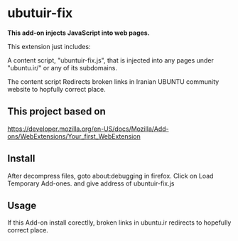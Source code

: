 # ubutuir-fix

**This add-on injects JavaScript into web pages.**

This extension just includes:

A content script, "ubuntuir-fix.js", that is injected into any pages
under "ubuntu.ir/" or any of its subdomains.

The content script Redirects broken links in Iranian UBUNTU community website
to hopfully correct place.

## This project based on 

https://developer.mozilla.org/en-US/docs/Mozilla/Add-ons/WebExtensions/Your_first_WebExtension

## Install

After decompress files, goto about:debugging in firefox.
Click on Load Temporary Add-ones.
and give address of ubuntuir-fix.js

## Usage

If this Add-on install corectlly, broken links in ubuntu.ir redirects to hopefully
correct place.
